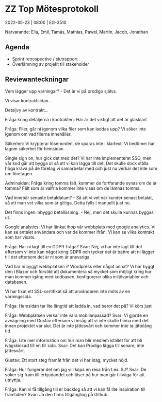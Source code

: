 # ZZ Top Mötesprotokoll
2022-05-23 | 08:00 | EG-3510

Närvarande: Ella, Emil, Tamás, Mathias, Pawel, Martin, Jacob, Jonathan

## Agenda
* Sprint retrospective / slutrapport
* Överlämning av projekt till stakeholder

## Reviewanteckningar
Vem lägger upp varningar? - Det är vi på prodigo själva.

Vi visar kontraktsidan...

Detaljvy av kontrakt...

Fråga kring detaljerna i kontrakten: Här är det viktigt att det är glasklart

Fråga: Filer, går ni igenom vilka filer som kan laddas upp? Vi söker inte igenom om vad filerna innehåller.

Säkerhet: Vi krypterar lösenorden, de sparas inte i klartext. Vi bedömer har lagom säkerhet för hemsidan.

Single sign on, hur gick det med det? Vi har inte implementerat SSO, men vår kod går att bygga ut så att vi kan lägga till det. Det skulle dock ställa höga kräva på de  företag vi samarbetar med och just nu verkar det inte som om företagen 

Adminsidan:
Fråga kring tomma fält, kommer de fortfarande synas om de är tomma?
Fält som är valfria kommer inte visas om de lämnas tomma. 

Vad innebär senaste betaldatum? - Så att vi vet när kunder senast betalat, så att man vet vilka som är giltiga. Detta fylls i manuellt just nu.

Det finns ingen inbyggd betallösning. - Nej, men det skulle kunnas byggas ut.

Google analytics:
Vi har länkat ihop vår webbplats med google analytics. Vi kan se antalet användare och var de kommer ifrån. Vi kan se vilka kontrakt som har visats.

Fråga: Har ni lagt till en GDPR-fråga? Svar: Nej, vi har inte lagt till det eftersom vi inte kan något kring GDPR och tycker det är bättre att ni lägger till det eftersom det är ni som är ansvariga.

Vad har ni byggt webbplatsen i? Wordpress eller något annat? Vi har byggt den i Blazor och försökt att dokumentera så mycket som möjligt kring hur man kommer igång med kodbasen, konfigurerar olika miljövariabler och databasen.

Vi har fixat ett SSL-certifikat så att användaren inte möts av en varningssida. 

Fråga: Hemsidan tar lite långtid att ladda in, vad beror det på? Vi körs just

Fråga: Webbplatsen verkar inte vara mobilanpassad? Svar: Vi gjorde en avvägning med Gustav eftersom vi insåg att vi inte skulle hinna med det innan projektet var slut. Det är inte jättesvårt och kommer inte ta jättelång tid.

Fråga: Lite mer information om hur man blir medlem istället för att bli ivägskickad till en till sida. Svar: Det kan Prodigo lägga till senare, inte jättesvårt.

Gustav: Ett stort steg framåt från det vi har idag, mycket nöjd.

Fråga: Hur fungerar det om jag vill köpa en resa från t.ex. SJ? Svar: De söker sig fram till erbjudandet och läser på hur man går tillväga för att utnyttja.

Fråga: Kan vi få tillgång till er backlog så att vi kan få lite inspiration till framtiden? Svar: Ja den finns tillgängling på Github.